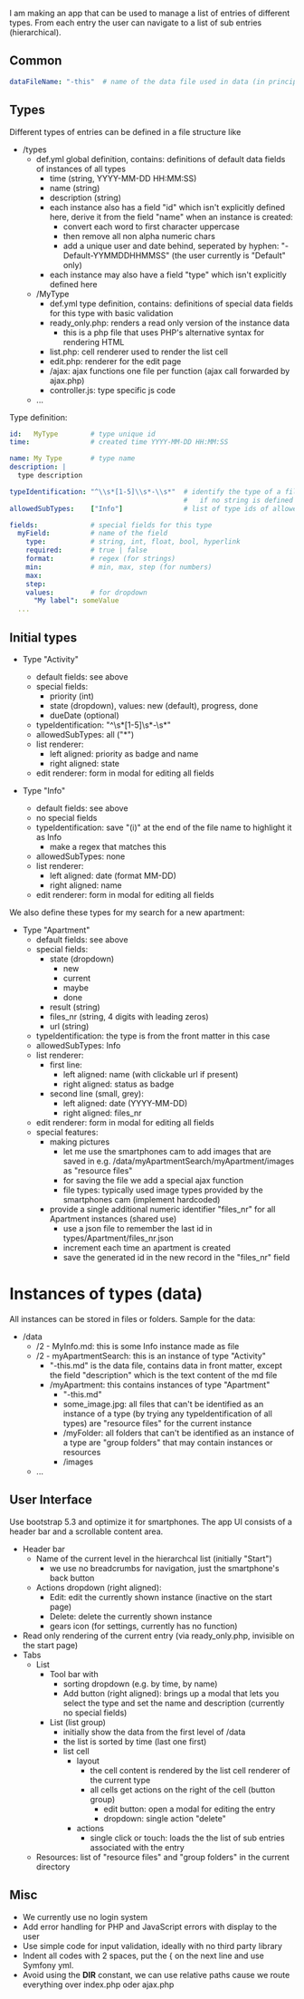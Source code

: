 
I am making an app that can be used to manage a list of entries of different types. From each entry the user can navigate to a list of sub entries (hierarchical).

## Common

```yml
dataFileName: "-this"  # name of the data file used in data (in principle can have any extension, but practically we use "md")
```

## Types

Different types of entries can be defined in a file structure like

- /types
  - def.yml global definition, contains: definitions of default data fields of instances of all types
    - time (string, YYYY-MM-DD HH:MM:SS)
    - name (string)
    - description (string)
    - each instance also has a field "id" which isn't explicitly defined here, derive it from the field "name"
      when an instance is created:
        - convert each word to first character uppercase
        - then remove all non alpha numeric chars
        - add a unique user and date behind, seperated by hyphen: "-Default-YYMMDDHHMMSS"
          (the user currently is "Default" only)
    - each instance may also have a field "type" which isn't explicitly defined here
  - /MyType
    - def.yml type definition, contains: definitions of special data fields for this type with basic validation
    - ready_only.php: renders a read only version of the instance data
      - this is a php file that uses PHP's alternative syntax for rendering HTML
    - list.php: cell renderer used to render the list cell
    - edit.php: renderer for the edit page
    - /ajax:         ajax functions one file per function (ajax call forwarded by ajax.php)
    - controller.js: type specific js code
  - ...

Type definition:

```yml
id:   MyType        # type unique id
time:               # created time YYYY-MM-DD HH:MM:SS

name: My Type       # type name
description: |
  type description

typeIdentification: "^\\s*[1-5]\\s*-\\s*"  # identify the type of a file or folder in /data (match this against name)
                                           #   if no string is defined try to read the field type from the front matter (field type) as a fallback
allowedSubTypes:    ["Info"]               # list of type ids of allowed sub types for the list, "*" for "all", empty array for none

fields:             # special fields for this type
  myField:          # name of the field
    type:           # string, int, float, bool, hyperlink
    required:       # true | false
    format:         # regex (for strings)
    min:            # min, max, step (for numbers)
    max: 
    step: 
    values:         # for dropdown
      "My label": someValue 
  ...
```

## Initial types

- Type "Activity"
  - default fields: see above
  - special fields:
    - priority (int)
    - state (dropdown), values: new (default), progress, done
    - dueDate (optional)
  - typeIdentification: "^\\s*[1-5]\\s*-\\s*"
  - allowedSubTypes: all ("*")
  - list renderer:
    - left aligned:  priority as badge and name
    - right aligned: state
  - edit renderer: form in modal for editing all fields

- Type "Info"
  - default fields: see above
  - no special fields
  - typeIdentification: save "(i)" at the end of the file name to highlight it as Info
    - make a regex that matches this
  - allowedSubTypes: none
  - list renderer:
    - left aligned:  date (format MM-DD)
    - right aligned: name
  - edit renderer: form in modal for editing all fields

We also define these types for my search for a new apartment:

- Type "Apartment"
  - default fields: see above
  - special fields:
    - state (dropdown)
      - new
      - current
      - maybe
      - done
    - result (string)
    - files_nr (string, 4 digits with leading zeros)
    - url (string)
  - typeIdentification: the type is from the front matter in this case
  - allowedSubTypes: Info
  - list renderer:
    - first line:
      - left aligned:  name (with clickable url if present) 
      - right aligned: status as badge 
    - second line (small, grey):
      - left aligned:  date (YYYY-MM-DD)
      - right aligned: files_nr
  - edit renderer: form in modal for editing all fields
  - special features:
    - making pictures
      - let me use the smartphones cam to add images that are saved in e.g. /data/myApartmentSearch/myApartment/images as "resource files"
      - for saving the file we add a special ajax function
      - file types: typically used image types provided by the smartphones cam (implement hardcoded)
    - provide a single additional numeric identifier "files_nr" for all Apartment instances (shared use)
      - use a json file to remember the last id in types/Apartment/files_nr.json
      - increment each time an apartment is created
      - save the generated id in the new record in the "files_nr" field

# Instances of types (data)

All instances can be stored in files or folders. Sample for the data:

- /data
  - /2 - MyInfo.md: this is some Info instance made as file
  - /2 - myApartmentSearch: this is an instance of type "Activity"
    - "-this.md" is the data file, contains data in front matter, except the
      field "description" which is the text content of the md file
    - /myApartment: this contains instances of type "Apartment"
      - "-this.md"
      - some_image.jpg: all files that can't be identified as an instance of a type (by
        trying any typeIdentification of all types) are "resource files" for the current
        instance
      - /myFolder:      all folders that can't be identified as an instance of a type are
        "group folders" that may contain instances or resources
      - /images
  - ...

## User Interface

Use bootstrap 5.3 and optimize it for smartphones. The app UI consists of a header bar and a scrollable content area.

- Header bar
  - Name of the current level in the hierarchcal list (initially "Start")
    - we use no breadcrumbs for navigation, just the smartphone's back button
  - Actions dropdown (right aligned):
    - Edit: edit the currently shown instance (inactive on the start page)
    - Delete: delete the currently shown instance
    - gears icon (for settings, currently has no function)
- Read only rendering of the current entry (via ready_only.php, invisible on the start page)
- Tabs
  - List
    - Tool bar with
      - sorting dropdown (e.g. by time, by name)
      - Add button (right aligned): brings up a modal that lets you select the type and set the name and description (currently no special fields)
    - List (list group)
      - initially show the data from the first level of /data
      - the list is sorted by time (last one first)
      - list cell
        - layout
          - the cell content is rendered by the list cell renderer of the current type
          - all cells get actions on the right of the cell (button group)
            - edit button: open a modal for editing the entry
            - dropdown: single action "delete"
        - actions
          - single click or touch: loads the the list of sub entries associated with the entry
  - Resources: list of "resource files" and "group folders" in the current directory

## Misc

- We currently use no login system
- Add error handling for PHP and JavaScript errors with display to the user
- Use simple code for input validation, ideally with no third party library
- Indent all codes with 2 spaces, put the { on the next line and use Symfony yml.
- Avoid using the __DIR__ constant, we can use relative paths cause we route everything over index.php oder ajax.php
